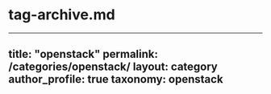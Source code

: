 # tag-archive.md
---
title: "openstack"
permalink: /categories/openstack/
layout: category
author_profile: true
taxonomy: openstack
---
